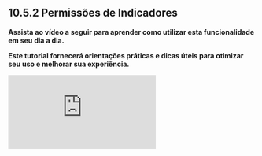 ## 10.5.2 Permissões de Indicadores

**Assista ao vídeo a seguir para aprender como utilizar esta funcionalidade em seu dia a dia.** 

**Este tutorial fornecerá orientações práticas e dicas úteis para otimizar seu uso e melhorar sua experiência.**

<div class="video-container">
  <iframe
    src="https://player.vimeo.com/video/1121633267"
    title="Tutoria Vimeo"
    frameborder="0"
    allow="autoplay; fullscreen; picture-in-picture"
    allowfullscreen>
  </iframe>
</div>
